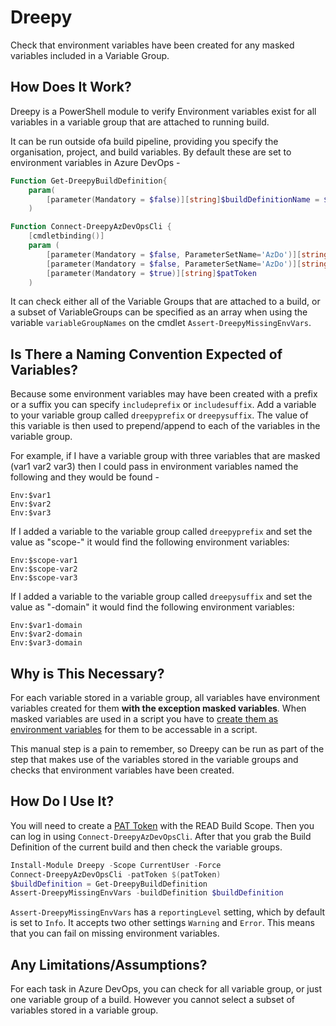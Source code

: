# Dreepy
Check that environment variables have been created for any masked variables included in a Variable Group.

## How Does It Work?

Dreepy is a PowerShell module to verify Environment variables exist for all variables in a variable group that are attached to running build.

It can be run outside ofa build pipeline, providing you specify the organisation, project, and build variables. By default these are set to environment variables in Azure DevOps - 

```powershell
Function Get-DreepyBuildDefinition{
    param(
        [parameter(Mandatory = $false)][string]$buildDefinitionName = $env:BUILD_DEFINITIONNAME
    )
```

```powershell
Function Connect-DreepyAzDevOpsCli {
    [cmdletbinding()]
    param (
        [parameter(Mandatory = $false, ParameterSetName='AzDo')][string]$organisationUri = $env:SYSTEM_TEAMFOUNDATIONCOLLECTIONURI,
        [parameter(Mandatory = $false, ParameterSetName='AzDo')][string]$Project = $env:SYSTEM_TEAMPROJECT,
        [parameter(Mandatory = $true)][string]$patToken
    )
```

It can check either all of the Variable Groups that are attached to a build, or a subset of VariableGroups can be specified as an array when using the variable ```variableGroupNames``` on the cmdlet ```Assert-DreepyMissingEnvVars```.

## Is There a Naming Convention Expected of Variables?

Because some environment variables may have been created with a prefix or a suffix you can specify ```includeprefix``` or ```includesuffix```. Add a variable to your variable group called ```dreepyprefix``` or ```dreepysuffix```. The value of this variable is then used to prepend/append to each of the variables in the variable group.

For example, if I have a variable group with three variables that are masked (var1 var2 var3) then I could pass in environment variables named the following and they would be found - 
```
Env:$var1
Env:$var2
Env:$var3
```

If I added a variable to the variable group called ```dreepyprefix``` and set the value as "scope-" it would find the following environment variables:
```
Env:$scope-var1
Env:$scope-var2
Env:$scope-var3
```

If I added a variable to the variable group called ```dreepysuffix``` and set the value as "-domain" it would find the following environment variables:
```
Env:$var1-domain
Env:$var2-domain
Env:$var3-domain
```

## Why is This Necessary?

For each variable stored in a variable group, all variables have environment variables created for them __with the exception masked variables__. When masked variables are used in a script you have to [create them as environment variables](https://docs.microsoft.com/en-us/azure/devops/pipelines/process/variables?view=azure-devops&tabs=classic%2Cbatch#secret-variables) for them to be accessable in a script. 

This manual step is a pain to remember, so Dreepy can be run as part of the step that makes use of the variables stored in the variable groups and checks that environment variables have been created.


## How Do I Use It?
You will need to create a [PAT Token](https://docs.microsoft.com/en-us/azure/devops/organizations/accounts/use-personal-access-tokens-to-authenticate?view=azure-devops&tabs=preview-page) with the READ Build Scope. Then you can log in using ```Connect-DreepyAzDevOpsCli```. After that you grab the Build Definition of the current build and then check the variable groups.

```powershell
Install-Module Dreepy -Scope CurrentUser -Force 
Connect-DreepyAzDevOpsCli -patToken $(patToken) 
$buildDefinition = Get-DreepyBuildDefinition
Assert-DreepyMissingEnvVars -buildDefinition $buildDefinition
```

```Assert-DreepyMissingEnvVars``` has a ```reportingLevel``` setting, which by default is set to ```Info```. It accepts two other settings ```Warning``` and ```Error```. This means that you can fail on missing environment variables. 

## Any Limitations/Assumptions?

For each task in Azure DevOps, you can check for all variable group, or just one variable group of a build. However you cannot select a subset of variables stored in a variable group.